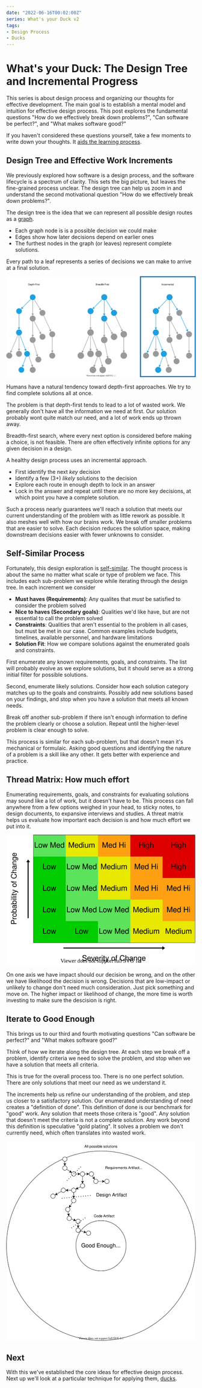 ```yaml
---
date: "2022-06-16T00:02:00Z"
series: What's your Duck v2
tags:
- Design Process
- Ducks
---
```


# What's your Duck: The Design Tree and Incremental Progress

This series is about design process and organizing our thoughts for effective development. The main goal is to establish a mental model and intuition for effective design process. This post explores the fundamental questions "How do we effectively break down problems?", "Can software be perfect?", and "What makes software good?"

If you haven't considered these questions yourself, take a few moments to write down your thoughts. It [aids the learning process](../../post/2022-03-07-Small-Teaching-Review.md#predicting).

## Design Tree and Effective Work Increments

We previously explored how software is a design process, and the software lifecycle is a spectrum of clarity. This sets the big picture, but leaves the fine-grained process unclear. The design tree can help us zoom in and understand the second motivational question "How do we effectively break down problems?".

The design tree is the idea that we can represent all possible design routes as a [graph](https://en.wikipedia.org/wiki/Graph_(discrete_mathematics)).
- Each graph node is is a possible decision we could make
- Edges show how later decisions depend on earlier ones
- The furthest nodes in the graph (or leaves) represent complete solutions.

Every path to a leaf represents a series of decisions we can make to arrive at a final solution.

![Design tree search patterns](../../../static/post-media/Whats-your-duck/search-methods.drawio.svg)


Humans have a natural tendency toward depth-first approaches. We try to find complete solutions all at once.

The problem is that depth-first tends to lead to a lot of wasted work. We generally don't have all the information we need at first. Our solution probably wont quite match our need, and a lot of work ends up thrown away.

Breadth-first search, where every next option is considered before making a choice, is not feasible. There are often effectively infinite options for any given decision in a design. 

A healthy design process uses an incremental approach. 
- First identify the next *key* decision
- Identify a few (3+) *likely* solutions to the decision
- Explore each route in enough depth to lock in an answer
- Lock in the answer and repeat until there are no more key decisions, at which point you have a complete solution.

Such a process nearly guarantees we'll reach a solution that meets our current understanding of the problem with as little rework as possible. It also meshes well with how our brains work. We break off smaller problems that are easier to solve. Each decision reduces the solution space, making downstream decisions easier with fewer unknowns to consider. 


## Self-Similar Process

Fortunately, this design exploration is [self-similar](https://en.wikipedia.org/wiki/Self-similarity). The thought process is about the same no matter what scale or type of problem we face. This includes each sub-problem we explore while iterating through the design tree. In each increment we consider

- **Must haves (Requirements)**: Any qualites that *must* be satisfied to consider the problem solved
- **Nice to haves (Secondary goals)**: Qualities we'd like have, but are not essential to call the problem solved
- **Constraints**: Qualities that aren't essential to the problem in all cases, but must be met in our case. Common examples include budgets, timelines, available personnel, and hardware limitations
- **Solution Fit**: How we compare solutions against the enumerated goals and constraints.

First enumerate any known requirements, goals, and constraints. The list will probably evolve as we explore solutions, but it should serve as a strong initial filter for possible solutions.

Second, enumerate likely solutions. Consider how each solution category matches up to the goals and constraints. Possibly add new solutions based on your findings, and stop when you have a solution that meets all known needs. 

Break off another sub-problem if there isn't enough information to define the problem clearly or choose a solution. Repeat until the higher-level problem is clear enough to solve.

This process is similar for each sub-problem, but that doesn't mean it's mechanical or formulaic. Asking good questions and identifying the nature of a problem is a skill like any other. It gets better with experience and practice.

## Thread Matrix: How much effort

Enumerating requirements, goals, and constraints for evaluating solutions may sound like a lot of work, but it doesn't have to be. This process can fall anywhere from a few options weighed in your head, to sticky notes, to design documents, to expansive interviews and studies. A threat matrix helps us evaluate how important each decision is and how much effort we put into it.

![Threat matrix](../../../static/post-media/Whats-your-duck/threat-matrix.drawio.svg)

On one axis we have impact should our decision be wrong, and on the other we have likelihood the decision is wrong. Decisions that are low-impact or unlikely to change don't need much consideration. Just pick something and move on. The higher impact or likelihood of change, the more time is worth investing to make sure the descision is right.


## Iterate to Good Enough

This brings us to our third and fourth motivating questions "Can software be perfect?" and "What makes software good?"

Think of how we iterate along the design tree. At each step we break off a problem, identify criteria we need to solve the problem, and stop when we have a solution that meets all criteria.

This is true for the overall process too. There is no one perfect solution. There are only solutions that meet our need as we understand it.

The increments help us refine our understanding of the problem, and step us closer to a satisfactory solution. Our enumerated understanding of need creates a "definition of done". This definition of done is our benchmark for "good" work. Any solution that meets those critera is "good". Any solution that doesn't meet the criteria is not a complete solution. Any work beyond this definition is speculative "gold plating". It solves a problem we don't currently need, which often translates into wasted work.

![How iteration narrows in on done](../../../static/post-media/Whats-your-duck/iterative-good-enough.drawio.svg)

## Next
With this we've established the core ideas for effective design process. Next up we'll look at a particular technique for applying them, [ducks](./2022-06-16-3-Ducks.md).